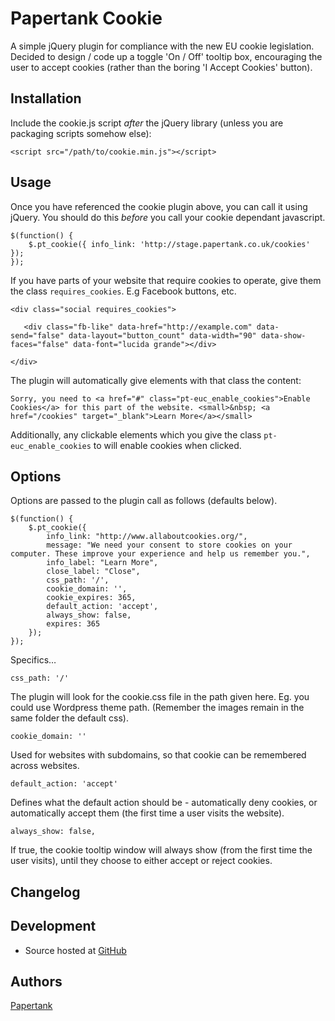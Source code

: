 # Papertank Cookie

A simple jQuery plugin for compliance with the new EU cookie legislation. Decided to design / code up a toggle 'On / Off' tooltip box, encouraging the user to accept cookies (rather than the boring 'I Accept Cookies' button).

## Installation

Include the cookie.js script *after* the jQuery library (unless you are packaging scripts somehow else):

    <script src="/path/to/cookie.min.js"></script>

## Usage

Once you have referenced the cookie plugin above, you can call it using jQuery. You should do this *before* you call your cookie dependant javascript.

    $(function() {
  		$.pt_cookie({ info_link: 'http://stage.papertank.co.uk/cookies' });
  	});

If you have parts of your website that require cookies to operate, give them the class `requires_cookies`. E.g Facebook buttons, etc.

	<div class="social requires_cookies">
            		
       <div class="fb-like" data-href="http://example.com" data-send="false" data-layout="button_count" data-width="90" data-show-faces="false" data-font="lucida grande"></div>
        
    </div>

The plugin will automatically give elements with that class the content:

	Sorry, you need to <a href="#" class="pt-euc_enable_cookies">Enable Cookies</a> for this part of the website. <small>&nbsp; <a href="/cookies" target="_blank">Learn More</a></small>
	
Additionally, any clickable elements which you give the class `pt-euc_enable_cookies` to will enable cookies when clicked.

## Options

Options are passed to the plugin call as follows (defaults below).

	$(function() {
  		$.pt_cookie({
  			info_link: "http://www.allaboutcookies.org/",
            message: "We need your consent to store cookies on your computer. These improve your experience and help us remember you.",
            info_label: "Learn More",
            close_label: "Close",
            css_path: '/',
            cookie_domain: '',
            cookie_expires: 365,
            default_action: 'accept',
            always_show: false,
            expires: 365
  		});
  	});

Specifics…

	css_path: '/'
	
The plugin will look for the cookie.css file in the path given here. Eg. you could use Wordpress theme path. (Remember the images remain in the same folder the default css).

	cookie_domain: ''
	
Used for websites with subdomains, so that cookie can be remembered across websites. 

	default_action: 'accept'
	
Defines what the default action should be - automatically deny cookies, or automatically accept them (the first time a user visits the website).

	always_show: false,

If true, the cookie tooltip window will always show (from the first time the user visits), until they choose to either accept or reject cookies.

## Changelog

## Development

- Source hosted at [GitHub](https://github.com/papertank/eu-cookie)

## Authors

[Papertank](https://github.com/papertank)